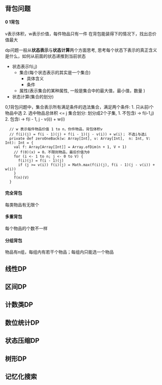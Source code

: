 ## 背包问题
#### 0 1背包
v表示体积，w表示价值，每件物品只有一件
在背包能装得下的情况下，找出总价值最大

dp问题一般从**状态表示**与**状态计算**两个方面思考, 思考每个状态下表示的真正含义是什么，如何从前面的状态递推到当前状态

* 状态表示f(i,j)
	* 集合(每个状态表示的其实是一个集合)
		* 具体含义
		* 条件
	* 属性(表示集合的某种属性, 一般是集合中的最大值，最小值，数量 )
* 状态计算(集合的划分)


0,1背包问题中，集合表示所有满足条件的选法集合，满足两个条件: 1. 只从前i个物品中选 2. 选中物品总体积 <= j
集合划分: 划分成2个子集, 1. 不包含i -> f(i-1,j)  2. 包含i -> f(i - 1, j - v(i)) + w(i)

```
  // w 表示每件物品价值 1 to n，你件物品，背包体积v
  // f(i)(j) = f(i - 1)(j) + f(i - 1)(j - v(i)) + w(i)； 不选i与选i
  private def zeroOneBack(w: Array[Int], v: Array[Int],  n: Int, V: Int): Int = {
    val f: Array[Array[Int]] = Array.ofDim(n + 1, V + 1)
    // f(0)(x) = 0，不限则物品，最后价值为0
    for (i <- 1 to n; j <- 0 to V) {
      f(i)(j) = f(i - 1)(j)
      if (j >= v(i)) f(i)(j) = Math.max(f(i)(j), f(i - 1)(j - v(i)) + w(i))
    }
    f(n)(V)
  }
```


#### 完全背包
每类物品有无限个

#### 多重背包
每个物品的个数不一样

#### 分组背包
物品有n组，每组内有若干个物品；每组内只能选一个物品

## 线性DP

## 区间DP

## 计数类DP

## 数位统计DP

## 状态压缩DP

## 树形DP

## 记忆化搜索